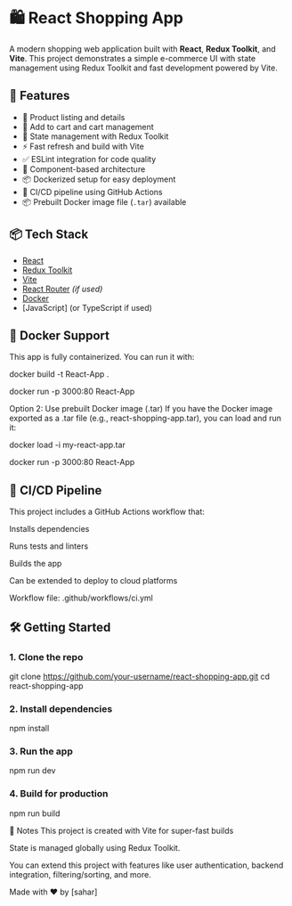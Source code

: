 # 🛍️ React Shopping App

A modern shopping web application built with **React**, **Redux Toolkit**, and **Vite**. This project demonstrates a simple e-commerce UI with state management using Redux Toolkit and fast development powered by Vite.

## 🚀 Features

- 🧾 Product listing and details
- 🛒 Add to cart and cart management
- 💾 State management with Redux Toolkit
- ⚡ Fast refresh and build with Vite
- ✅ ESLint integration for code quality
- 📁 Component-based architecture
- 📦 Dockerized setup for easy deployment
- 🔁 CI/CD pipeline using GitHub Actions
- 📦 Prebuilt Docker image file (`.tar`) available

## 📦 Tech Stack

- [React](https://reactjs.org/)
- [Redux Toolkit](https://redux-toolkit.js.org/)
- [Vite](https://vitejs.dev/)
- [React Router](https://reactrouter.com/) *(if used)*
- [Docker](https://www.docker.com/)
- [JavaScript] (or TypeScript if used)

## 🐳 Docker Support

This app is fully containerized. You can run it with:


docker build -t React-App .

docker run -p 3000:80 React-App

Option 2: Use prebuilt Docker image (.tar)
If you have the Docker image exported as a .tar file (e.g., react-shopping-app.tar), you can load and run it:

docker load -i my-react-app.tar

docker run -p 3000:80 React-App



## 🔁 CI/CD Pipeline
This project includes a GitHub Actions workflow that:

Installs dependencies

Runs tests and linters

Builds the app

Can be extended to deploy to cloud platforms

Workflow file: .github/workflows/ci.yml



## 🛠️ Getting Started

### 1. Clone the repo


git clone https://github.com/your-username/react-shopping-app.git
cd react-shopping-app


### 2. Install dependencies
npm install

### 3. Run the app
npm run dev

### 4. Build for production
npm run build

📌 Notes
This project is created with Vite for super-fast builds 

State is managed globally using Redux Toolkit.

You can extend this project with features like user authentication, backend integration, filtering/sorting, and more.

Made with ❤️ by [sahar]


